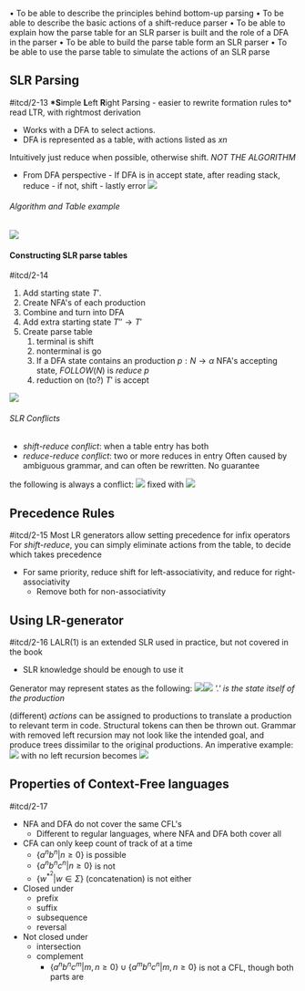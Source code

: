 • To be able to describe the principles behind bottom-up parsing
• To be able to describe the basic actions of a shift-reduce parser
• To be able to explain how the parse table for an SLR parser is built and the role of a DFA in the parser
• To be able to build the parse table form an SLR parser
• To be able to use the parse table to simulate the actions of an SLR parse

## SLR Parsing

#itcd/2-13 **\*S**imple **L**eft **R**ight Parsing - easier to rewrite formation rules to\*
read LTR, with rightmost derivation

- Works with a DFA to select actions.
- DFA is represented as a table, with actions listed as $xn$

Intuitively just reduce when possible, otherwise shift. _NOT THE ALGORITHM_

- From DFA perspective - If DFA is in accept state, after reading stack, reduce - if not, shift - lastly error
  ![](Pasted%20image%2020240306201525.png)

###### Algorithm and Table example

![](Pasted%20image%2020240306201831.png)

#### Constructing SLR parse tables

#itcd/2-14

1. Add starting state $T'$.
2. Create NFA's of each production
3. Combine and turn into DFA
4. Add extra starting state $T''\rightarrow T'$
5. Create parse table
   1. terminal is shift
   2. nonterminal is go
   3. If a DFA state contains an production $p : N\rightarrow \alpha$ NFA's accepting state, $FOLLOW(N)$ is $reduce\ p$
   4. reduction on (to?) $T'$ is accept

![](Pasted%20image%2020240306225613.png)

###### SLR Conflicts

- _shift-reduce conflict_: when a table entry has both
- _reduce-reduce conflict_: two or more reduces in entry
  Often caused by ambiguous grammar, and can often be rewritten. No guarantee

the following is always a conflict:
![](Pasted%20image%2020240306203400.png)
fixed with
![](Pasted%20image%2020240306203428.png)

## Precedence Rules

#itcd/2-15
Most LR generators allow setting precedence for infix operators
For _shift-reduce_, you can simply eliminate actions from the table, to decide which takes precedence

- For same priority, reduce shift for left-associativity, and reduce for right-associativity
  - Remove both for non-associativity

## Using LR-generator

#itcd/2-16
LALR(1) is an extended SLR used in practice, but not covered in the book

- SLR knowledge should be enough to use it

Generator may represent states as the following:
![](Pasted%20image%2020240306204515.png)![](Pasted%20image%2020240306204529.png)
_'.' is the state itself of the production_

(different) _actions_ can be assigned to productions to translate a production to relevant term in code. Structural tokens can then be thrown out.
Grammar with removed left recursion may not look like the intended goal, and produce trees dissimilar to the original productions.
An imperative example:
![](Pasted%20image%2020240306205919.png)
with no left recursion becomes
![](Pasted%20image%2020240306205935.png)

## Properties of Context-Free languages

#itcd/2-17

- NFA and DFA do not cover the same CFL's
  - Different to regular languages, where NFA and DFA both cover all
- CFA can only keep count of track of at a time
  - $\{a^{n}b^{n}|n\geq0\}$ is possible
  - $\{a^{n}b^{n}c^{n}|n\geq0\}$ is not
  - $\{w^{*^{2}}|w\in\Sigma\}$ (concatenation) is not either
- Closed under
  - prefix
  - suffix
  - subsequence
  - reversal
- Not closed under
  - intersection
  - complement
    - $\{a^{n}b^{n}c^{m}|m,n\geq0\}\cup\{a^{m}b^{n}c^{n}|m,n\geq0\}$ is not a CFL, though both parts are
